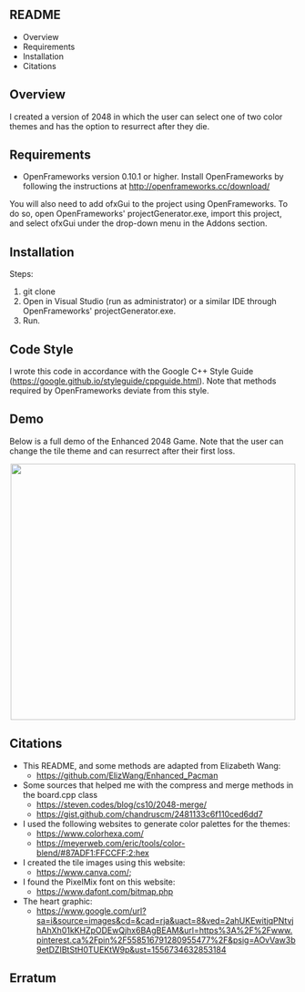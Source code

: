 ## README
 * Overview 
 * Requirements
 * Installation
 * Citations 

## Overview 
I created a version of 2048 in which the user can select one of two color themes and has the option to resurrect after they die.

## Requirements
* OpenFrameworks version 0.10.1 or higher. Install OpenFrameworks by following the instructions at http://openframeworks.cc/download/ 

You will also need to add ofxGui to the project using OpenFrameworks. To do so, open OpenFrameworks' projectGenerator.exe, import this project, and select ofxGui under the drop-down menu in the Addons section.

## Installation
Steps:
1. git clone 
2. Open in Visual Studio (run as administrator) or a similar IDE through OpenFrameworks' projectGenerator.exe. 
3. Run.

## Code Style
I wrote this code in accordance with the Google C++ Style Guide (https://google.github.io/styleguide/cppguide.html). Note that methods required by OpenFrameworks deviate from this style.

## Demo
Below is a full demo of the Enhanced 2048 Game. Note that the user can change the tile theme and can resurrect after their first loss.
<p align="center">
  <img width="500" height="450" src="bin/data/demo/Enhanced-2048.gif">
</p>

## Citations
* This README, and some methods are adapted from Elizabeth Wang: 
	- https://github.com/ElizWang/Enhanced_Pacman
* Some sources that helped me with the compress and merge methods in the board.cpp class
	- https://steven.codes/blog/cs10/2048-merge/ 
	- https://gist.github.com/chandruscm/2481133c6f110ced6dd7
* I used the following websites to generate color palettes for the themes:
	- https://www.colorhexa.com/
	- https://meyerweb.com/eric/tools/color-blend/#87ADF1:FFCCFF:2:hex
* I created the tile images using this website:
	- https://www.canva.com/;
* I found the PixelMix font on this website:
	- https://www.dafont.com/bitmap.php
* The heart graphic:
	- https://www.google.com/url?sa=i&source=images&cd=&cad=rja&uact=8&ved=2ahUKEwitjqPNtvjhAhXh01kKHZpODEwQjhx6BAgBEAM&url=https%3A%2F%2Fwww.pinterest.ca%2Fpin%2F558516791280955477%2F&psig=AOvVaw3b9etDZIBtStH0TUEKtW9p&ust=1556734632853184

 ## Erratum